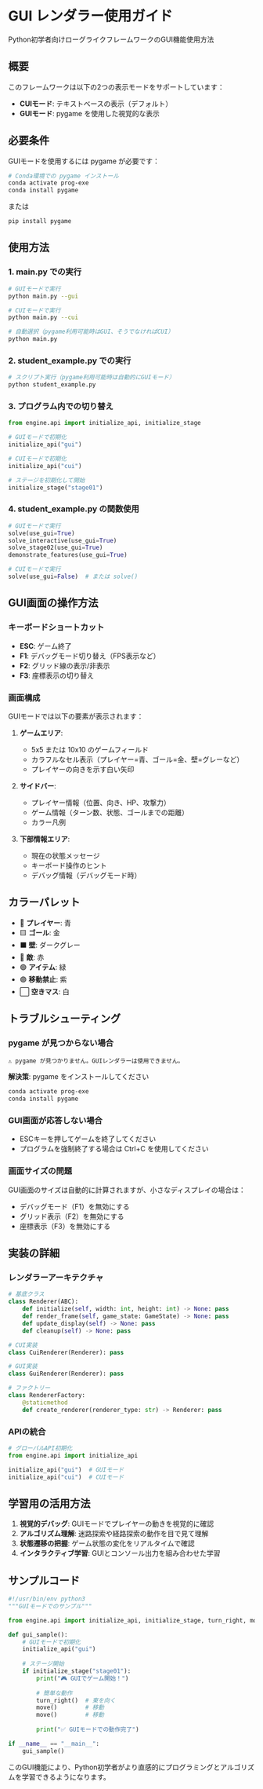 # GUI レンダラー使用ガイド

Python初学者向けローグライクフレームワークのGUI機能使用方法

## 概要

このフレームワークは以下の2つの表示モードをサポートしています：

- **CUIモード**: テキストベースの表示（デフォルト）
- **GUIモード**: pygame を使用した視覚的な表示

## 必要条件

GUIモードを使用するには pygame が必要です：

```bash
# Conda環境での pygame インストール
conda activate prog-exe
conda install pygame
```

または

```bash
pip install pygame
```

## 使用方法

### 1. main.py での実行

```bash
# GUIモードで実行
python main.py --gui

# CUIモードで実行  
python main.py --cui

# 自動選択（pygame利用可能時はGUI、そうでなければCUI）
python main.py
```

### 2. student_example.py での実行

```bash
# スクリプト実行（pygame利用可能時は自動的にGUIモード）
python student_example.py
```

### 3. プログラム内での切り替え

```python
from engine.api import initialize_api, initialize_stage

# GUIモードで初期化
initialize_api("gui")

# CUIモードで初期化
initialize_api("cui")

# ステージを初期化して開始
initialize_stage("stage01")
```

### 4. student_example.py の関数使用

```python
# GUIモードで実行
solve(use_gui=True)
solve_interactive(use_gui=True)
solve_stage02(use_gui=True)
demonstrate_features(use_gui=True)

# CUIモードで実行
solve(use_gui=False)  # または solve()
```

## GUI画面の操作方法

### キーボードショートカット

- **ESC**: ゲーム終了
- **F1**: デバッグモード切り替え（FPS表示など）
- **F2**: グリッド線の表示/非表示
- **F3**: 座標表示の切り替え

### 画面構成

GUIモードでは以下の要素が表示されます：

1. **ゲームエリア**: 
   - 5x5 または 10x10 のゲームフィールド
   - カラフルなセル表示（プレイヤー=青、ゴール=金、壁=グレーなど）
   - プレイヤーの向きを示す白い矢印

2. **サイドバー**: 
   - プレイヤー情報（位置、向き、HP、攻撃力）
   - ゲーム情報（ターン数、状態、ゴールまでの距離）
   - カラー凡例

3. **下部情報エリア**: 
   - 現在の状態メッセージ
   - キーボード操作のヒント
   - デバッグ情報（デバッグモード時）

## カラーパレット

- 🔵 **プレイヤー**: 青
- 🟨 **ゴール**: 金
- ⬛ **壁**: ダークグレー
- 🔴 **敵**: 赤
- 🟢 **アイテム**: 緑
- 🟣 **移動禁止**: 紫
- ⬜ **空きマス**: 白

## トラブルシューティング

### pygame が見つからない場合

```
⚠️ pygame が見つかりません。GUIレンダラーは使用できません。
```

**解決策**: pygame をインストールしてください

```bash
conda activate prog-exe
conda install pygame
```

### GUI画面が応答しない場合

- ESCキーを押してゲームを終了してください
- プログラムを強制終了する場合は Ctrl+C を使用してください

### 画面サイズの問題

GUI画面のサイズは自動的に計算されますが、小さなディスプレイの場合は：

- デバッグモード（F1）を無効にする
- グリッド表示（F2）を無効にする
- 座標表示（F3）を無効にする

## 実装の詳細

### レンダラーアーキテクチャ

```python
# 基底クラス
class Renderer(ABC):
    def initialize(self, width: int, height: int) -> None: pass
    def render_frame(self, game_state: GameState) -> None: pass
    def update_display(self) -> None: pass
    def cleanup(self) -> None: pass

# CUI実装
class CuiRenderer(Renderer): pass

# GUI実装
class GuiRenderer(Renderer): pass

# ファクトリー
class RendererFactory:
    @staticmethod
    def create_renderer(renderer_type: str) -> Renderer: pass
```

### APIの統合

```python
# グローバルAPI初期化
from engine.api import initialize_api

initialize_api("gui")  # GUIモード
initialize_api("cui")  # CUIモード
```

## 学習用の活用方法

1. **視覚的デバッグ**: GUIモードでプレイヤーの動きを視覚的に確認
2. **アルゴリズム理解**: 迷路探索や経路探索の動作を目で見て理解
3. **状態遷移の把握**: ゲーム状態の変化をリアルタイムで確認
4. **インタラクティブ学習**: GUIとコンソール出力を組み合わせた学習

## サンプルコード

```python
#!/usr/bin/env python3
"""GUIモードでのサンプル"""

from engine.api import initialize_api, initialize_stage, turn_right, move, show_current_state

def gui_sample():
    # GUIモードで初期化
    initialize_api("gui")
    
    # ステージ開始
    if initialize_stage("stage01"):
        print("🎮 GUIでゲーム開始！")
        
        # 簡単な動作
        turn_right()  # 東を向く
        move()        # 移動
        move()        # 移動
        
        print("✅ GUIモードでの動作完了")

if __name__ == "__main__":
    gui_sample()
```

このGUI機能により、Python初学者がより直感的にプログラミングとアルゴリズムを学習できるようになります。